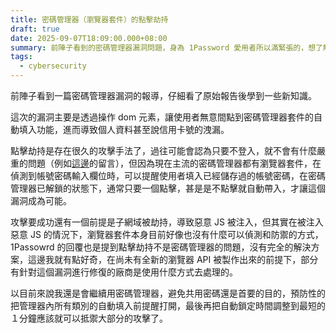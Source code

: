 ```yaml
---
title: 密碼管理器（瀏覽器套件）的點擊劫持
draft: true
date: 2025-09-07T18:09:00.000+08:00
summary: 前陣子看到的密碼管理器漏洞問題，身為 1Password 愛用者所以滿緊張的，想了解發生什麼事情。
tags:
  - cybersecurity
---
```

前陣子看到一篇密碼管理器漏洞的報導，仔細看了原始報告後學到一些新知識。

這次的漏洞主要是透過操作 dom 元素，讓使用者無意間點到密碼管理器套件的自動填入功能，進而導致個人資料甚至說信用卡號的洩漏。

點擊劫持是存在很久的攻擊手法了，過往可能會認為只要不登入，就不會有什麼嚴重的問題（例如[這邊](https://blog.huli.tw/2021/09/26/what-is-clickjacking/#:~:text=%E6%8A%80%E8%A1%93%E9%83%A8%E8%90%BD%E6%A0%BC-,%E8%A9%95%E8%AB%96,-%C2%A9%202025%20Huli%C2%A0%20Powered)的留言），但因為現在主流的密碼管理器都有瀏覽器套件，在偵測到帳號密碼輸入欄位時，可以提醒使用者填入已經儲存過的帳號密碼，在密碼管理器已解鎖的狀態下，通常只要一個點擊，甚是是不點擊就自動帶入，才讓這個漏洞成為可能。

攻擊要成功還有一個前提是子網域被劫持，導致惡意 JS 被注入，但其實在被注入惡意 JS 的情況下，瀏覽器套件本身目前好像也沒有什麼可以偵測和防禦的方式，1Passowrd 的回覆也是提到點擊劫持不是密碼管理器的問題，沒有完全的解決方案，這邊我就有點好奇，在尚未有全新的瀏覽器 API 被製作出來的前提下，部分有針對這個漏洞進行修復的廠商是使用什麼方式去處理的。

以目前來說我還是會繼續用密碼管理器，避免共用密碼還是首要的目的，預防性的把管理器內所有類別的自動填入前提醒打開，最後再把自動鎖定時間調整到最短的１分鐘應該就可以抵禦大部分的攻擊了。
